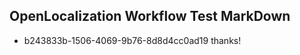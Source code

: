 ## OpenLocalization Workflow Test MarkDown
* b243833b-1506-4069-9b76-8d8d4cc0ad19 thanks!

<!--HONumber=Jul16_HO3-->



